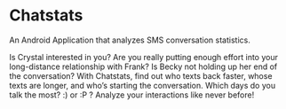 # Chatstats
An Android Application that analyzes SMS conversation statistics.

Is Crystal interested in you? Are you really putting enough effort into your long-distance relationship with Frank? Is Becky not holding up her end of the conversation? 
With Chatstats, find out who texts back faster, whose texts are longer, and who’s starting the conversation. Which days do you talk the most? :) or :P ? Analyze your interactions like never before!
